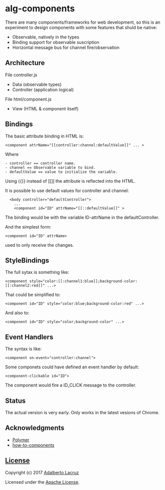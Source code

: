 # alg-components

There are many components/frameworks for web development, so this is an experiment to design components with some features that shuld be native:

- Observable, natively in the types
- Binding support for observable suscription
- Horizontal message bus for channel fire/observation

## Architecture

File controller.js
  - Data (observable types)
  - Controller (application logical)

File html/component.js
  - View (HTML & component itself)

## Bindings
  The basic attribute binding in HTML is:

  `<component attrName="[[controller:channel:defaultValue]]" ... >`

  Where

    - controller == controller name.
    - channel == Observable variable to bind.
    - defaultValue == value to initialize the variable.

  Using {{}} instead of [[]] the attribute is reflected into the HTML.

  It is possible to use default values for controller and channel:

      <body controller="defaultController">
        ...
        <component id="ID" attrName="[[::defaultValue]]" >

  The binding would be with the variable ID-attrName in the defaultController.

  And the simplest form:

    <component id="ID" attrName>

  used to only receive the changes.

## StyleBindings
  The full sytax is something like:

  `<component style="color:[[:channel1:blue]];background-color:[[:channel2:red]]" ...>`

That could be simplified to:

  `<component id="ID" style="color:blue;background-color:red" ...>`

And also to:

  `<component id="ID" style="color;background-color" ...>`

## Event Handlers
  The syntax is like:

  `<component on-event="controller:channel">`

  Some componets could have defined an event handler by default:

  `<component-clickable id="ID">`

  The component would fire a ID_CLICK message to the controller.

## Status
The actual version is very early. Only works in the latest vesions of Chrome.

## Acknowledgments
  - [Polymer](https://www.polymer-project.org/)
  - [how-to-components](https://github.com/GoogleChrome/howto-components)

## [License](LICENSE)

Copyright (c) 2017 [Adalberto Lacruz](https://github.com/AdalbertoLacruz)

Licensed under the [Apache License](LICENSE).

